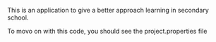 This is an application to give a better approach learning in secondary school.

To movo on with this code, you should see the project.properties file
